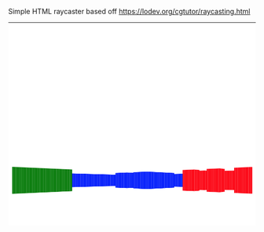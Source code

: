 Simple HTML raycaster based off https://lodev.org/cgtutor/raycasting.html

![Raycast screenshot](raycast-screenshot.png?raw=true "Example screenshot")
